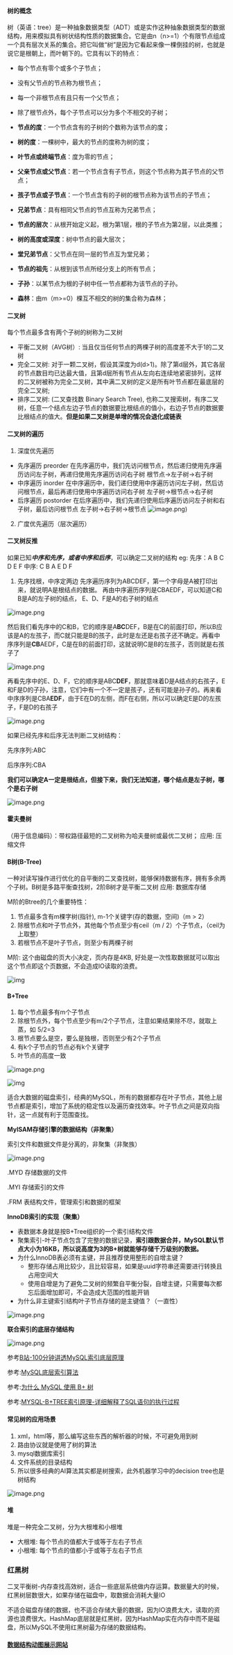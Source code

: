 #### 树的概念
树（英语：tree）是一种抽象数据类型（ADT）或是实作这种抽象数据类型的数据结构，用来模拟具有树状结构性质的数据集合。它是由n（n>=1）个有限节点组成一个具有层次关系的集合。把它叫做“树”是因为它看起来像一棵倒挂的树，也就是说它是根朝上，而叶朝下的。它具有以下的特点：

- 每个节点有零个或多个子节点；
- 没有父节点的节点称为根节点；
- 每一个非根节点有且只有一个父节点；
- 除了根节点外，每个子节点可以分为多个不相交的子树；

- **节点的度**：一个节点含有的子树的个数称为该节点的度；
- **树的度**：一棵树中，最大的节点的度称为树的度；
- **叶节点或终端节点**：度为零的节点；
- **父亲节点或父节点**：若一个节点含有子节点，则这个节点称为其子节点的父节点；
- **孩子节点或子节点**：一个节点含有的子树的根节点称为该节点的子节点；
- **兄弟节点**：具有相同父节点的节点互称为兄弟节点；
- **节点的层次**：从根开始定义起，根为第1层，根的子节点为第2层，以此类推；
- **树的高度或深度**：树中节点的最大层次；
- **堂兄弟节点**：父节点在同一层的节点互为堂兄弟；
- **节点的祖先**：从根到该节点所经分支上的所有节点；
- **子孙**：以某节点为根的子树中任一节点都称为该节点的子孙。
- **森林**：由m（m>=0）棵互不相交的树的集合称为森林；

#### 二叉树

每个节点最多含有两个子树的树称为二叉树

- 平衡二叉树（AVG树）: 当且仅当任何节点的两棵子树的高度差不大于1的二叉树
- 完全二叉树: 对于一颗二叉树，假设其深度为d(d>1)。除了第d层外，其它各层的节点数目均已达最大值，且第d层所有节点从左向右连续地紧密排列，这样的二叉树被称为完全二叉树，其中满二叉树的定义是所有叶节点都在最底层的完全二叉树;
- 排序二叉树: (二叉查找数 Binary Search Tree), 也称二叉搜索树，有序二叉树，任意一个结点左边子节点的数据要比根结点的值小，右边子节点的数据要比根结点的值大。**但是如果二叉树是单增的情况会退化成链表**

#### 二叉树的遍历

1. 深度优先遍历

 - 先序遍历 preorder  在先序遍历中，我们先访问根节点，然后递归使用先序遍历访问左子树，再递归使用先序遍历访问右子树  根节点->左子树->右子树
 - 中序遍历 inorder  在中序遍历中，我们递归使用中序遍历访问左子树，然后访问根节点，最后再递归使用中序遍历访问右子树  左子树->根节点->右子树
 - 后序遍历 postorder  在后序遍历中，我们先递归使用后序遍历访问左子树和右子树，最后访问根节点 左子树->右子树->根节点
   ![image.png](https://i.loli.net/2020/07/02/MSakJX4DvoEN2qF.png))

  2. 广度优先遍历（层次遍历）

 #### 二叉树反推

 如果已知***中序和先序，或者中序和后序***，可以确定二叉树的结构
 eg:
    先序：A B C D E F
    中序: C B A E D F

  1. 先序找根，中序定两边
     先序遍历序列为ABCDEF，第一个字母是A被打印出来，就说明A是根结点的数据。
     再由中序遍历序列是CBAEDF，可以知道C和B是A的左子树的结点，
     E、D、F是A的右子树的结点

![image.png](https://i.loli.net/2020/07/02/GYbw1ljUVigH9Cu.png)

然后我们看先序中的C和B，它的顺序是A**BC**DEF，B是在C的前面打印，所以B应该是A的左孩子，而C就只能是B的孩子，此时是左还是右孩子还不确定。再看中序序列是**CB**AEDF，C是在B的前面打印，这就说明C是B的左孩子，否则就是右孩子了

![image.png](https://i.loli.net/2020/07/02/EC51AthuW98Ymqf.png)

再看先序中的E、D、F，它的顺序是ABC**DEF**，那就意味着D是A结点的右孩子，E和F是D的子孙，注意，它们中有一个不一定是孩子，还有可能是孙子的。再来看中序序列是CBA**EDF**，由于E在D的左侧，而F在右侧，所以可以确定E是D的左孩子，F是D的右孩子

![image.png](https://i.loli.net/2020/07/02/vOMSEj2QyIdZAhb.png)



如果已经先序和后序无法判断二叉树结构：

先序序列:ABC

后序序列:CBA

**我们可以确定A一定是根结点，但接下来，我们无法知道，哪个结点是左子树，哪个是右子树**

![image.png](https://i.loli.net/2020/07/02/UDL2t8PQ9hEsYNZ.png)



#### 霍夫曼树
（用于信息编码）：带权路径最短的二叉树称为哈夫曼树或最优二叉树；
应用: 压缩文件


#### B树(B-Tree)
一种对读写操作进行优化的自平衡的二叉查找树，能够保持数据有序，拥有多余两个子树。B树是多路平衡查找树，2阶B树才是平衡二叉树
应用: 数据库存储

M阶的Btree的几个重要特性：

1. 节点最多含有m棵字树(指针), m-1个关键字(存的数据，空间)（m > 2）
2. 除根节点和叶子节点外，其他每个节点至少有ceil（m / 2）个子节点，（ceil为上取整）
3. 若根节点不是叶子节点，则至少有两棵子树

M阶: 这个由磁盘的页大小决定，页内存是4KB, 好处是一次性取数据就可以取出这个节点即这个页数据，不会造成IO读取的浪费。

![img](https://upload-images.jianshu.io/upload_images/3575048-49b083c1a49cd6de.png?imageMogr2/auto-orient/strip|imageView2/2/format/webp)

#### B+Tree

1. 每个节点最多有m个子节点
2. 除根节点外，每个节点至少有m/2个子节点，注意如果结果除不尽，就取上蒸，如 5/2=3
3. 根节点要么是空，要么是独根，否则至少有2个子节点
4. 有k个子节点的节点必有k个关键字
5. 叶节点的高度一致

![image.png](https://i.loli.net/2020/07/02/OIiknK2oALMXWcT.png)

![img](https://upload-images.jianshu.io/upload_images/3575048-9e8f1e7ab7a3e729.png?imageMogr2/auto-orient/strip|imageView2/2/format/webp)

适合大数据的磁盘索引，经典的MySQL，所有的数据都存在叶子节点，其他上层节点都是索引，增加了系统的稳定性以及遍历查找效率。叶子节点之间是双向指针，这一点就有利于范围查找。



**MyISAM存储引擎的数据结构（非聚集）**

索引文件和数据文件是分离的，非聚集（非聚族）

![image.png](https://i.loli.net/2020/07/02/Kuxp6tzA3qsP9EC.png)

.MYD   存储数据的文件

.MYI    存储索引的文件

.FRM   表结构文件，管理索引和数据的框架

**InnoDB索引的实现（聚集）**

- 表数据本身就是按B+Tree组织的一个索引结构文件
- 聚集索引-叶子节点包含了完整的数据记录，**索引跟数据合并，MySQL默认节点大小为16KB，所以说高度为3的B+树就能够存储千万级别的数据。**
- 为什么InnoDB表必须有主键，并且推荐使用整形的自增主键？
  - 整形存储占用比较少，且比较容易，如果是uuid字符串还需要进行转换且占用空间大
  - 使用自增是为了避免二叉树的频繁自平衡分裂，自增主键，只需要每次都忘后面增加即可，不会造成大范围的性能开销
- 为什么非主键索引结构叶子节点存储的是主键值？（一直性）

![image.png](https://i.loli.net/2020/07/02/CVhNTp9cRgSrsGa.png)

**联合索引的底层存储结构**

![image.png](https://i.loli.net/2020/07/02/cDp2sUWAaknjVCB.png)

参考[B站-100分钟讲透MySQL索引底层原理](https://www.bilibili.com/video/BV1aE41117sk?p=5)

参考:[MySQL底层索引算法](https://www.bilibili.com/video/BV1AE41117R5?p=8)

参考:[为什么 MySQL 使用 B+ 树](https://draveness.me/whys-the-design-mysql-b-plus-tree/)

参考:[MYSQL-B+TREE索引原理-详细解释了SQL语句的执行过程](https://www.jianshu.com/p/486a514b0ded)

#### 常见树的应用场景
1. xml，html等，那么编写这些东西的解析器的时候，不可避免用到树
2. 路由协议就是使用了树的算法
3. mysql数据库索引
4. 文件系统的目录结构
5. 所以很多经典的AI算法其实都是树搜索，此外机器学习中的decision tree也是树结构

![image.png](https://i.loli.net/2020/07/02/t8PM4ZyIi51EFuh.png)

#### 堆
堆是一种完全二叉树，分为大根堆和小根堆
- 大根堆: 每个节点的值都大于或等于左右子节点
- 小根堆: 每个节点的值都小于或等于左右子节点



### 红黑树

二叉平衡树-内存查找高效树，适合一些底层系统做内存运算。数据量大的时候，红黑树层数很大，如果存储在磁盘中，取数据会消耗大量IO

不适合磁盘存储的数据，也不适合存储大量的数据，因为IO浪费太大，读取的资源也浪费很大。HashMap底层就是红黑树，因为HashMap实在内存中而不是磁盘，所以MySQL不使用红黑树最为存储的数据结构。



#### [数据结构动图展示网站](https://www.cs.usfca.edu/~galles/visualization/Algorithms.html)
